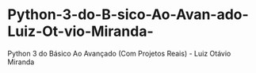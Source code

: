 # Python-3-do-B-sico-Ao-Avan-ado-Luiz-Ot-vio-Miranda-
Python 3 do Básico Ao Avançado (Com Projetos Reais) - Luiz Otávio Miranda
